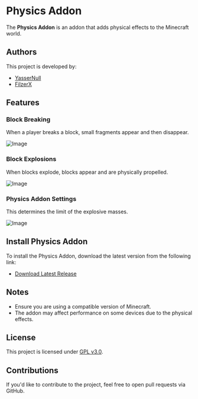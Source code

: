 # Physics Addon
The **Physics Addon** is an addon that adds physical effects to the Minecraft world.

## Authors

This project is developed by:
- [YasserNull](https://github.com/YasserNull)
- [FilzerX](#)

## Features

### Block Breaking
When a player breaks a block, small fragments appear and then disappear.

![Image](https://i.imgur.com/AeoxLaF.png)

### Block Explosions

When blocks explode, blocks appear and are physically propelled.

![Image](https://i.imgur.com/B31SxiS.png)

### Physics Addon Settings
This determines the limit of the explosive masses.

![Image](https://i.imgur.com/a/SCCQudT.png)

## Install Physics Addon

To install the Physics Addon, download the latest version from the following link:
- [Download Latest Release](https://github.com/YasserNull/Physics-Addon/releases)

## Notes
- Ensure you are using a compatible version of Minecraft.
- The addon may affect performance on some devices due to the physical effects.

## License

This project is licensed under [GPL v3.0](LICENSE).

## Contributions

If you'd like to contribute to the project, feel free to open pull requests via GitHub.
